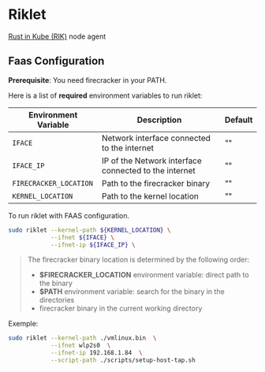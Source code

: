 # Riklet

[Rust in Kube (RIK)](https://github.com/dev-sys-do/rik) node agent

## Faas Configuration

**Prerequisite**: You need firecracker in your PATH.

Here is a list of **required** environment variables to run riklet:

| Environment Variable   | Description                                                                                                             | Default |
| ---------------------- | ----------------------------------------------------------------------------------------------------------------------- | ------- |
| `IFACE`                | Network interface connected to the internet                                                                             | ""      |
| `IFACE_IP`             | IP of the Network interface connected to the internet                                                                   | ""      |
| `FIRECRACKER_LOCATION` | Path to the firecracker binary                                                                                          | ""      |
| `KERNEL_LOCATION`      | Path to the kernel location                                                                                             | ""      |

To run riklet with FAAS configuration.

```bash
sudo riklet --kernel-path ${KERNEL_LOCATION} \
            --ifnet ${IFACE} \
            --ifnet-ip ${IFACE_IP} \
```

> The firecracker binary location is determined by the following order:
>
> - **$FIRECRACKER_LOCATION** environment variable: direct path to the binary
> - **$PATH** environment variable: search for the binary in the directories
> - firecracker binary in the current working directory

Exemple:

```bash
sudo riklet --kernel-path ./vmlinux.bin  \
            --ifnet wlp2s0  \
            --ifnet-ip 192.168.1.84  \
            --script-path ./scripts/setup-host-tap.sh
```
